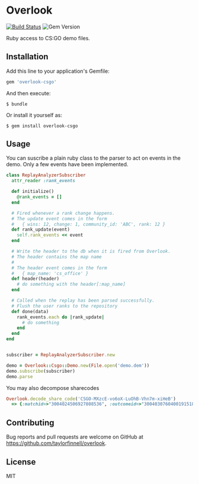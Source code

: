 # Overlook
[![Build Status](https://travis-ci.org/fastpeek/overlook.svg?branch=master)](https://travis-ci.org/fastpeek/overlook)
![Gem Version](https://img.shields.io/gem/v/overlook-csgo.svg)

Ruby access to CS:GO demo files.

## Installation

Add this line to your application's Gemfile:

```ruby
gem 'overlook-csgo'
```

And then execute:

    $ bundle

Or install it yourself as:

    $ gem install overlook-csgo

## Usage

You can suscribe a plain ruby class to the parser to act on events
in the demo. Only a few events have been implemented.

```ruby
class ReplayAnalyzerSubscriber
  attr_reader :rank_events

  def initialize()
    @rank_events = []
  end

  # Fired whenever a rank change happens.
  # The update event comes in the form
  #   { wins: 12, change: 1, community_id: 'ABC', rank: 12 }
  def rank_update(event)
    self.rank_events << event
  end

  # Write the header to the db when it is fired from Overlook.
  # The header contains the map name
  #
  # The header event comes in the form
  #   { map_name: 'cs_office' }
  def header(header)
    # do something with the header[:map_name]
  end

  # Called when the replay has been parsed successfully.
  # Flush the user ranks to the repository
  def done(data)
    rank_events.each do |rank_update|
      # do something
    end
  end
end


subscriber = ReplayAnalyzerSubscriber.new

demo = Overlook::Csgo::Demo.new(File.open('demo.dem'))
demo.subscribe(subscriber)
demo.parse
```

You may also decompose sharecodes

```ruby
Overlook.decode_share_code('CSGO-MXzcE-vo6oX-LuOhB-Vhn7m-xiHeB')
  => {:matchid=>"3004024506927808536", :outcomeid=>"3004030760400191518", :tokenid=>"34492"}
```

## Contributing

Bug reports and pull requests are welcome on GitHub at https://github.com/taylorfinnell/overlook.

## License

MIT

